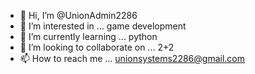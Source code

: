 - 👋 Hi, I’m @UnionAdmin2286
- 👀 I’m interested in ... game development
- 🌱 I’m currently learning ... python
- 💞️ I’m looking to collaborate on ... 2+2
- 📫 How to reach me ... unionsystems2286@gmail.com

<!---
UnionAdmin2286/UnionAdmin2286 is a ✨ special ✨ repository because its `README.md` (this file) appears on your GitHub profile.
You can click the Preview link to take a look at your changes.
--->

